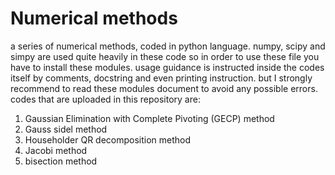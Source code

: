 # Numerical methods
a series of numerical methods, coded in python language. numpy, scipy and simpy are used quite heavily in these code so in order to use these file you have to install these modules. usage guidance is instructed inside the codes itself by comments, docstring and even printing instruction. but I strongly recommend to read these modules document to avoid any possible errors.
codes that are uploaded in this repository are:
1) Gaussian Elimination with Complete Pivoting (GECP) method
2) Gauss sidel method
3) Householder QR decomposition method
4) Jacobi method
5) bisection method
